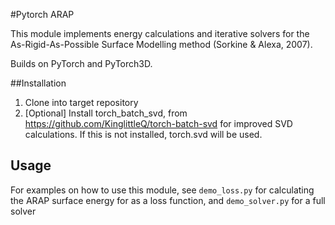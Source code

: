 #Pytorch ARAP

This module implements energy calculations and iterative solvers for the As-Rigid-As-Possible Surface Modelling method (Sorkine & Alexa, 2007).

Builds on PyTorch and PyTorch3D.

##Installation

1. Clone into target repository
2. [Optional] Install torch_batch_svd, from https://github.com/KinglittleQ/torch-batch-svd for improved SVD calculations. If this is not installed, torch.svd will be used.

## Usage
For examples on how to use this module, see `demo_loss.py` for calculating the ARAP surface energy for as a loss function,
and `demo_solver.py` for a full solver